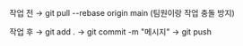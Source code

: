 작업 전 → git pull --rebase origin main (팀원이랑 작업 충돌 방지)

작업 후 → git add . → git commit -m "메시지" → git push
